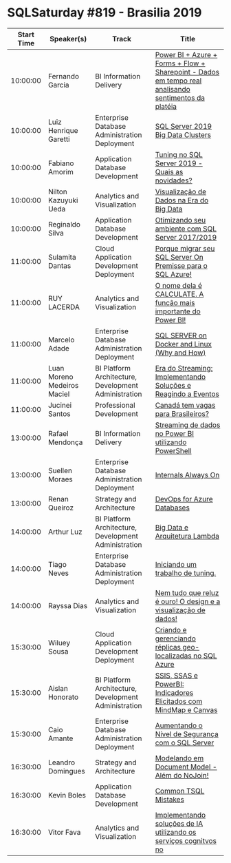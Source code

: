 # SQLSaturday #819 - Brasilia 2019
Start Time|Speaker(s)|Track|Title
---|---|---|---
10:00:00|Fernando Garcia|BI Information Delivery|[Power BI + Azure + Forms + Flow + Sharepoint - Dados em tempo real analisando sentimentos da platéia](87946.md)
10:00:00|Luiz Henrique Garetti|Enterprise Database Administration  Deployment|[SQL Server 2019 Big Data Clusters](87990.md)
10:00:00|Fabiano Amorim|Application  Database Development|[Tuning no SQL Server 2019 - Quais as novidades?](89003.md)
10:00:00|Nilton Kazuyuki Ueda|Analytics and Visualization|[Visualização de Dados na Era do Big Data](91548.md)
10:00:00|Reginaldo Silva|Application  Database Development|[Otimizando seu ambiente com SQL Server 2017/2019](92074.md)
11:00:00|Sulamita Dantas|Cloud Application Development  Deployment|[Porque migrar seu SQL Server On Premisse  para o SQL Azure!](88690.md)
11:00:00|RUY LACERDA|Analytics and Visualization|[O nome dela é CALCULATE. A função mais importante do Power BI!](89504.md)
11:00:00|Marcelo Adade|Enterprise Database Administration  Deployment|[SQL SERVER on Docker and Linux (Why and How)](90033.md)
11:00:00|Luan Moreno Medeiros Maciel|BI Platform Architecture, Development  Administration|[Era do Streaming: Implementando Soluções e Reagindo a Eventos](91536.md)
11:00:00|Jucinei Santos|Professional Development|[Canadá tem vagas para Brasileiros?](92075.md)
13:00:00|Rafael Mendonça|BI Information Delivery|[Streaming de dados no Power BI utilizando PowerShell](86839.md)
13:00:00|Suellen Moraes|Enterprise Database Administration  Deployment|[Internals Always On](87592.md)
13:00:00|Renan Queiroz|Strategy and Architecture|[DevOps for Azure Databases](89512.md)
14:00:00|Arthur Luz|BI Platform Architecture, Development  Administration|[Big Data e Arquitetura Lambda](88197.md)
14:00:00|Tiago Neves|Enterprise Database Administration  Deployment|[Iniciando um trabalho de tuning.](88715.md)
14:00:00|Rayssa Dias|Analytics and Visualization|[Nem tudo que reluz é ouro! O design e a visualização de dados!](90047.md)
15:30:00|Wiluey Sousa|Cloud Application Development  Deployment|[Criando e gerenciando réplicas geo-localizadas no SQL Azure](87532.md)
15:30:00|Aislan Honorato|BI Platform Architecture, Development  Administration|[SSIS, SSAS e PowerBI: Indicadores Elicitados com MindMap e Canvas](90035.md)
15:30:00|Caio Amante|Enterprise Database Administration  Deployment|[Aumentando o Nível de Segurança com o SQL Server](90050.md)
16:30:00|Leandro Domingues|Strategy and Architecture|[Modelando em Document Model - Além do NoJoin!](87493.md)
16:30:00|Kevin Boles|Application  Database Development|[Common TSQL Mistakes](87969.md)
16:30:00|Vitor Fava|Analytics and Visualization|[Implementando soluções de IA utilizando os serviços cognitvos no](90034.md)
